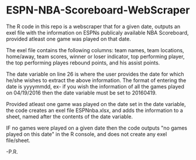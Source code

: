 # ESPN-NBA-Scoreboard-WebScraper

The R code in this repo is a webscraper that for a given date, outputs an exel file with the information on ESPNs publicaly available NBA Scoreboard, provided atleast one game was played on that date. 

The exel file contains the following columns:
team names, team locations, home/away, team scores, winner or loser indicator, top performing player, the top performing playes rebound points, and his assist points.

The date variable on line 26 is where the user provides the date for which he/she wishes to extract the above information. 
The format of entering the date is yyyymmdd, ex- if you wish the information of all the games played on 04/19/2016 then the date variable
must be set to 20160419.

Provided atleast one game was played on the date set in the date variable, the code creates an exel file ESPNnba.xlsx, and adds the information to a sheet, named after the contents of the date variable. 

IF no games were played on a given date then the code outputs "no games played on this date" in the R console, and does not create any exel file/sheet.

-P.R.
